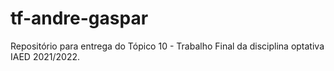 # tf-andre-gaspar
Repositório para entrega do Tópico 10 - Trabalho Final da disciplina optativa IAED 2021/2022.
